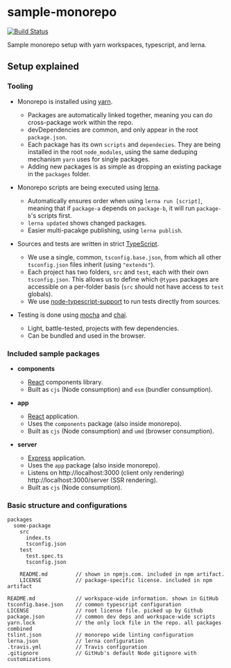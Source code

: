 # sample-monorepo
[![Build Status](https://travis-ci.com/wixplosives/sample-monorepo.svg?branch=master)](https://travis-ci.com/wixplosives/sample-monorepo)

Sample monorepo setup with yarn workspaces, typescript, and lerna.

## Setup explained

### Tooling

- Monorepo is installed using [yarn](https://github.com/yarnpkg/yarn).
  - Packages are automatically linked together, meaning you can do cross-package work within the repo.
  - devDependencies are common, and only appear in the root `package.json`.
  - Each package has its own `scripts` and `dependecies`. They are being installed in the root `node_modules`, using the same deduping mechanism `yarn` uses for single packages.
  - Adding new packages is as simple as dropping an existing package in the `packages` folder.

- Monorepo scripts are being executed using [lerna](https://github.com/lerna/lerna).
  - Automatically ensures order when using `lerna run [script]`, meaning that if `package-a` depends on `package-b`, it will run `package-b`'s scripts first.
  - `lerna updated` shows changed packages.
  - Easier multi-pacakge publishing, using `lerna publish`.

- Sources and tests are written in strict [TypeScript](https://github.com/Microsoft/TypeScript).
  - We use a single, common, `tsconfig.base.json`, from which all other `tsconfig.json` files inherit (using `"extends"`).
  - Each project has two folders, `src` and `test`, each with their own `tsconfig.json`. This allows us to define which `@types` packages are accessible on a per-folder basis (`src` should not have access to `test` globals).
  - We use [node-typescript-support](https://github.com/AviVahl/node-typescript-support) to run tests directly from sources.

- Testing is done using [mocha](https://github.com/mochajs/mocha) and [chai](https://github.com/chaijs/chai).
  - Light, battle-tested, projects with few dependencies.
  - Can be bundled and used in the browser.

### Included sample packages

- **components**
  - [React](https://github.com/facebook/react) components library.
  - Built as `cjs` (Node consumption) and `esm` (bundler consumption).

- **app**
  - [React](https://github.com/facebook/react) application.
  - Uses the `components` package (also inside monorepo).
  - Built as `cjs` (Node consumption) and `umd` (browser consumption).

- **server**
  - [Express](https://github.com/expressjs/express) application.
  - Uses the `app` package (also inside monorepo).
  - Listens on http://localhost:3000 (client only rendering) http://localhost:3000/server (SSR rendering).
  - Built as `cjs` (Node consumption).

### Basic structure and configurations
```
packages
  some-package
    src
      index.ts
      tsconfig.json
    test
      test.spec.ts
      tsconfig.json

    README.md         // shown in npmjs.com. included in npm artifact.
    LICENSE           // package-specific license. included in npm artifact

README.md             // workspace-wide information. shown in GitHub
tsconfig.base.json    // common typescript configuration
LICENSE               // root license file. picked up by Github
package.json          // common dev deps and workspace-wide scripts
yarn.lock             // the only lock file in the repo. all packages combined
tslint.json           // monorepo wide linting configuration
lerna.json            // lerna configuration
.travis.yml           // Travis configuration
.gitignore            // GitHub's default Node gitignore with customizations
```
